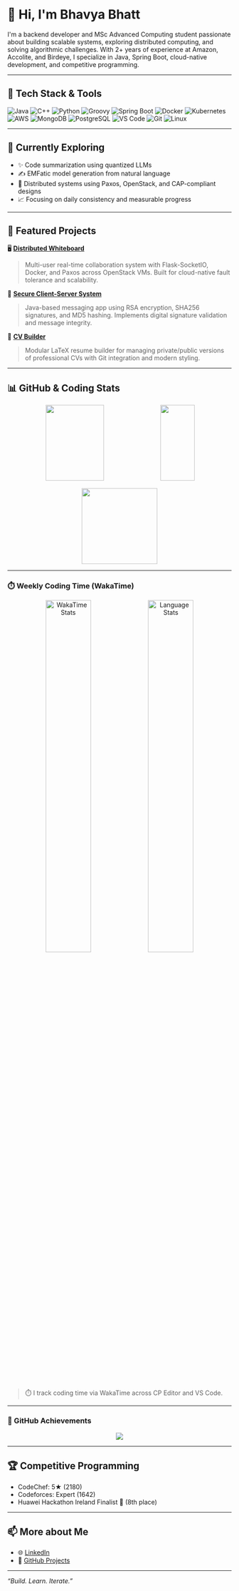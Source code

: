 # 👋 Hi, I'm Bhavya Bhatt

I'm a backend developer and MSc Advanced Computing student passionate about building scalable systems, exploring distributed computing, and solving algorithmic challenges. With 2+ years of experience at Amazon, Accolite, and Birdeye, I specialize in Java, Spring Boot, cloud-native development, and competitive programming.

---

## 🚀 Tech Stack & Tools

![Java](https://img.shields.io/badge/Java-%23ED8B00.svg?style=flat-square&logo=java&logoColor=white)
![C++](https://img.shields.io/badge/C++-00599C.svg?style=flat-square&logo=c%2B%2B&logoColor=white)
![Python](https://img.shields.io/badge/Python-3670A0.svg?style=flat-square&logo=python&logoColor=white)
![Groovy](https://img.shields.io/badge/Groovy-4298B8.svg?style=flat-square&logo=apache-groovy&logoColor=white)
![Spring Boot](https://img.shields.io/badge/SpringBoot-6DB33F.svg?style=flat-square&logo=spring-boot&logoColor=white)
![Docker](https://img.shields.io/badge/Docker-2496ED.svg?style=flat-square&logo=docker&logoColor=white)
![Kubernetes](https://img.shields.io/badge/Kubernetes-326CE5.svg?style=flat-square&logo=kubernetes&logoColor=white)
![AWS](https://img.shields.io/badge/AWS-232F3E.svg?style=flat-square&logo=amazon-aws&logoColor=white)
![MongoDB](https://img.shields.io/badge/MongoDB-4EA94B.svg?style=flat-square&logo=mongodb&logoColor=white)
![PostgreSQL](https://img.shields.io/badge/PostgreSQL-4169E1.svg?style=flat-square&logo=postgresql&logoColor=white)
![VS Code](https://img.shields.io/badge/VSCode-007ACC.svg?style=flat-square&logo=visual-studio-code&logoColor=white)
![Git](https://img.shields.io/badge/Git-F05032.svg?style=flat-square&logo=git&logoColor=white)
![Linux](https://img.shields.io/badge/Linux-FCC624.svg?style=flat-square&logo=linux&logoColor=black)

---

## 🧠 Currently Exploring

- ✨ Code summarization using quantized LLMs
- ✍️ EMFatic model generation from natural language
- 🔗 Distributed systems using Paxos, OpenStack, and CAP-compliant designs
- 📈 Focusing on daily consistency and measurable progress

---

## 📂 Featured Projects

<!-- 🔧 [**Natural Language to EMFatic Generator**](https://github.com/Harry-122/NL2Emfatic)  
> Transformer-based framework to convert NL descriptions to EMFatic models. Fine-tuned CodeT5, CodeLLaMA & Mistral with BLEU/METEOR/ROUGE metrics and Flask inference interface. -->

🖥️ [**Distributed Whiteboard**](https://github.com/Harry-122/whiteboard-app)  
> Multi-user real-time collaboration system with Flask-SocketIO, Docker, and Paxos across OpenStack VMs. Built for cloud-native fault tolerance and scalability.

🔐 [**Secure Client-Server System**](https://github.com/Harry-122/secure-client-server-messaging)  
> Java-based messaging app using RSA encryption, SHA256 signatures, and MD5 hashing. Implements digital signature validation and message integrity.

📄 [**CV Builder**](https://github.com/Harry-122/resume-builder)  
> Modular LaTeX resume builder for managing private/public versions of professional CVs with Git integration and modern styling.

---

## 📊 GitHub & Coding Stats

<p align="center">
  <img src="https://github-readme-stats.vercel.app/api?username=Harry-122&show_icons=true&theme=tokyonight&include_all_commits=true&count_private=true" height="170" width="51%" />
  <img src="https://github-readme-stats.vercel.app/api/top-langs/?username=Harry-122&layout=compact&theme=tokyonight" height="170" width="39%" />
</p>

<p align="center">
  <img src="https://github-readme-streak-stats.herokuapp.com/?user=Harry-122&theme=tokyonight&hide_border=false" height="170" />
</p>

---

### ⏱️ Weekly Coding Time (WakaTime)

<p align="center">
  <img src="https://wakatime.com/share/@018b5492-375e-4e18-b996-7dfbb3405526/4655cde3-c3fc-4eb0-9396-f4363af4fd40.svg" alt="WakaTime Stats" width="45%"/>
  <img src="https://wakatime.com/share/@018b5492-375e-4e18-b996-7dfbb3405526/bed92183-e4d2-4195-a29c-bf8973acf9b8.svg" alt="Language Stats" width="45%"/>
</p>

> ⏱️ I track coding time via WakaTime across CP Editor and VS Code.


---

### 🏅 GitHub Achievements

<p align="center">
  <img src="https://github-profile-trophy.vercel.app/?username=Harry-122&theme=tokyonight&no-frame=true&row=1&column=6" />
</p>

---

## 🏆 Competitive Programming

- CodeChef: 5★ (2180)  
- Codeforces: Expert (1642)  
- Huawei Hackathon Ireland Finalist 🏅 (8th place)

---

## 📫 More about Me

- 🌐 [LinkedIn](https://linkedin.com/in/bhavya-bhatt-5a9ab417a)
- 🧰 [GitHub Projects](https://github.com/Harry-122?tab=repositories)

---

_“Build. Learn. Iterate.”_


<!--
**Harry-122/Harry-122** is a ✨ _special_ ✨ repository because its `README.md` (this file) appears on your GitHub profile.

Here are some ideas to get you started:

- 🔭 I’m currently working on ...
- 🌱 I’m currently learning ...
- 👯 I’m looking to collaborate on ...
- 🤔 I’m looking for help with ...
- 💬 Ask me about ...
- 📫 How to reach me: ...
- 😄 Pronouns: ...
- ⚡ Fun fact: ...
-->
